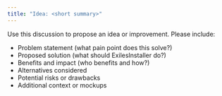 ```yaml
---
title: "Idea: <short summary>"
---
```


Use this discussion to propose an idea or improvement. Please include:

- Problem statement (what pain point does this solve?)
- Proposed solution (what should ExilesInstaller do?)
- Benefits and impact (who benefits and how?)
- Alternatives considered
- Potential risks or drawbacks
- Additional context or mockups
